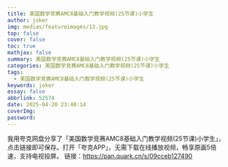 ```yaml
---
title: 美国数学竞赛AMC8基础入门教学视频(25节课)小学生
author: joker
img: medias/featureimages/13.jpg
top: false
cover: false
toc: true
mathjax: false
summary: 美国数学竞赛AMC8基础入门教学视频(25节课)小学生
categories: 美国数学竞赛AMC8基础入门教学视频(25节课)小学生
tags:
  - 美国数学竞赛AMC8基础入门教学视频(25节课)小学生
keywords: joker
essay: false
abbrlink: 52574
date: 2025-04-20 23:40:14
coverImg:
password:
---
```


我用夸克网盘分享了「美国数学竞赛AMC8基础入门教学视频(25节课)小学生」，点击链接即可保存。打开「夸克APP」，无需下载在线播放视频，畅享原画5倍速，支持电视投屏。
链接：https://pan.quark.cn/s/09cceb127490
